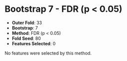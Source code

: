 # Bootstrap 7 - FDR (p < 0.05)

- **Outer Fold**: 33
- **Bootstrap**: 7
- **Method**: FDR (p < 0.05)
- **Fold Seed**: 80
- **Features Selected**: 0

No features were selected by this method.
